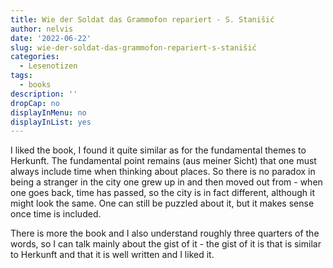```yaml
---
title: Wie der Soldat das Grammofon repariert - S. Stanišić
author: nelvis
date: '2022-06-22'
slug: wie-der-soldat-das-grammofon-repariert-s-stanišić
categories:
  - Lesenotizen
tags:
  - books
description: ''
dropCap: no
displayInMenu: no
displayInList: yes
---
```


I liked the book, I found it quite similar as for the fundamental themes to Herkunft. The fundamental point remains (aus meiner Sicht) that one must always include time when thinking about places. So there is no paradox in being a stranger in the city one grew up in and then moved out from - when one goes back, time has passed, so the city is in fact different, although it might look the same. One can still be puzzled about it, but it makes sense once time is included.

There is more the book and I also understand roughly three quarters of the words, so I can talk mainly about the gist of it - the gist of it is that is similar to Herkunft and that it is well written and I liked it.